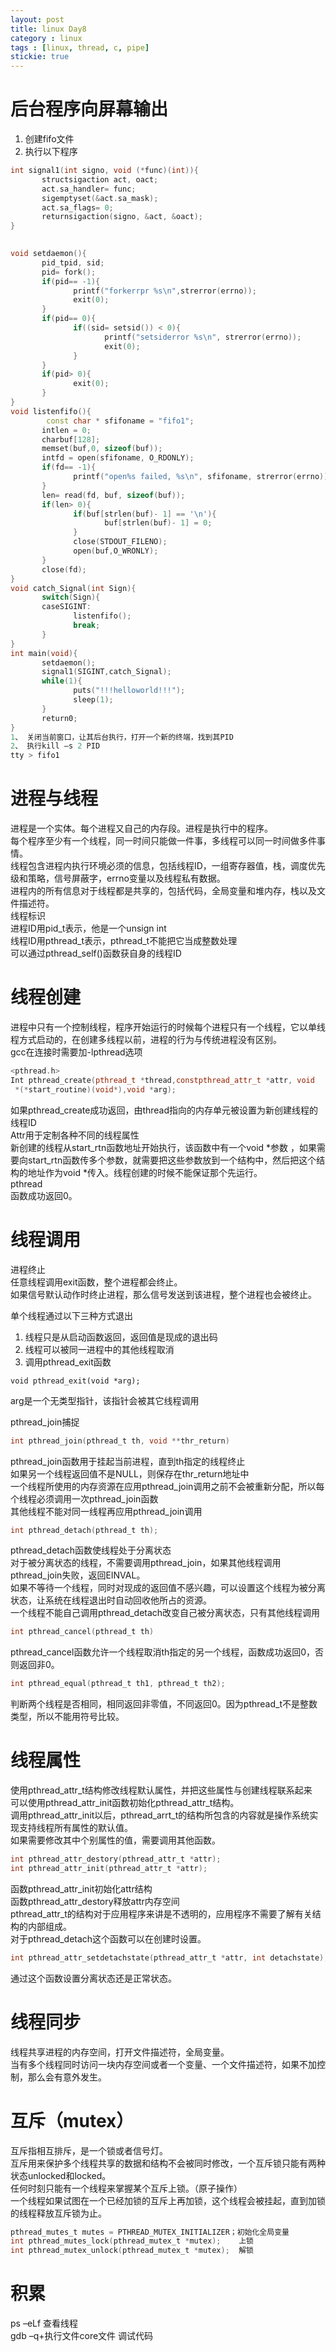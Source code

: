 ```yaml
---
layout: post
title: linux Day8
category : linux
tags : [linux, thread, c, pipe]
stickie: true
---
```



后台程序向屏幕输出
===

1.  创建fifo文件
2.  执行以下程序
```c++
int signal1(int signo, void (*func)(int)){
       structsigaction act, oact;
       act.sa_handler= func;
       sigemptyset(&act.sa_mask);
       act.sa_flags= 0;
       returnsigaction(signo, &act, &oact);
}

 
void setdaemon(){
       pid_tpid, sid;
       pid= fork();
       if(pid== -1){
              printf("forkerrpr %s\n",strerror(errno));
              exit(0);
       }
       if(pid== 0){
              if((sid= setsid()) < 0){
                     printf("setsiderror %s\n", strerror(errno));
                     exit(0);
              }
       }
       if(pid> 0){
              exit(0);
       }
}
void listenfifo(){
		const char * sfifoname = "fifo1";
       intlen = 0;
       charbuf[128];
       memset(buf,0, sizeof(buf));
       intfd = open(sfifoname, O_RDONLY);
       if(fd== -1){
              printf("open%s failed, %s\n", sfifoname, strerror(errno));
       }
       len= read(fd, buf, sizeof(buf));
       if(len> 0){
              if(buf[strlen(buf)- 1] == '\n'){
                     buf[strlen(buf)- 1] = 0;
              }
              close(STDOUT_FILENO);
              open(buf,O_WRONLY);
       }
       close(fd);
}
void catch_Signal(int Sign){
       switch(Sign){
       caseSIGINT:
              listenfifo();
              break;
       }
}
int main(void){
       setdaemon();
       signal1(SIGINT,catch_Signal);
       while(1){
              puts("!!!helloworld!!!");
              sleep(1);
       }
       return0;
}
1、 关闭当前窗口，让其后台执行，打开一个新的终端，找到其PID
2、 执行kill –s 2 PID
tty > fifo1
```


进程与线程
===

进程是一个实体。每个进程又自己的内存段。进程是执行中的程序。  
每个程序至少有一个线程，同一时间只能做一件事，多线程可以同一时间做多件事情。  
线程包含进程内执行环境必须的信息，包括线程ID，一组寄存器值，栈，调度优先级和策略，信号屏蔽字，errno变量以及线程私有数据。  
进程内的所有信息对于线程都是共享的，包括代码，全局变量和堆内存，栈以及文件描述符。  
线程标识  
进程ID用pid_t表示，他是一个unsign int  
线程ID用pthread_t表示，pthread_t不能把它当成整数处理  
可以通过pthread_self()函数获自身的线程ID



线程创建
===

进程中只有一个控制线程，程序开始运行的时候每个进程只有一个线程，它以单线程方式启动的，在创建多线程以前，进程的行为与传统进程没有区别。  
gcc在连接时需要加-lpthread选项

```c++
<pthread.h>
Int pthread_create(pthread_t *thread,constpthread_attr_t *attr, void
 *(*start_routine)(void*),void *arg);
 ```

如果pthread_create成功返回，由thread指向的内存单元被设置为新创建线程的线程ID  
Attr用于定制各种不同的线程属性  
新创建的线程从start_rtn函数地址开始执行，该函数中有一个void *参数  ，如果需要向start_rtn函数传多个参数，就需要把这些参数放到一个结构中，然后把这个结构的地址作为void *传入。线程创建的时候不能保证那个先运行。  
pthread  
函数成功返回0。



线程调用
===

进程终止  
任意线程调用exit函数，整个进程都会终止。  
如果信号默认动作时终止进程，那么信号发送到该进程，整个进程也会被终止。

单个线程通过以下三种方式退出  
1.  线程只是从启动函数返回，返回值是现成的退出码
2.  线程可以被同一进程中的其他线程取消
3.  调用pthread_exit函数

```
void pthread_exit(void *arg);
```
arg是一个无类型指针，该指针会被其它线程调用
  
pthread_join捕捉

```c
int pthread_join(pthread_t th, void **thr_return)
```
pthread_join函数用于挂起当前进程，直到th指定的线程终止  
如果另一个线程返回值不是NULL，则保存在thr_return地址中  
一个线程所使用的内存资源在应用pthread_join调用之前不会被重新分配，所以每个线程必须调用一次pthread_join函数  
其他线程不能对同一线程再应用pthread_join调用

```c
int pthread_detach(pthread_t th);
```
pthread_detach函数使线程处于分离状态  
对于被分离状态的线程，不需要调用pthread_join，如果其他线程调用pthread_join失败，返回EINVAL。  
如果不等待一个线程，同时对现成的返回值不感兴趣，可以设置这个线程为被分离状态，让系统在线程退出时自动回收他所占的资源。  
一个线程不能自己调用pthread_detach改变自己被分离状态，只有其他线程调用

```c
int pthread_cancel(pthread_t th)
```
pthread_cancel函数允许一个线程取消th指定的另一个线程，函数成功返回0，否则返回非0。

```c
int pthread_equal(pthread_t th1, pthread_t th2);
```
判断两个线程是否相同，相同返回非零值，不同返回0。因为pthread_t不是整数类型，所以不能用符号比较。



线程属性
===

使用pthread_attr_t结构修改线程默认属性，并把这些属性与创建线程联系起来  
可以使用pthread_attr_init函数初始化pthread_attr_t结构。  
调用pthread_attr_init以后，pthread_arrt_t的结构所包含的内容就是操作系统实现支持线程所有属性的默认值。  
如果需要修改其中个别属性的值，需要调用其他函数。

```c
int pthread_attr_destory(pthread_attr_t *attr);
int pthread_attr_init(pthread_attr_t *attr);
```
函数pthread_attr_init初始化attr结构  
函数pthread_attr_destory释放attr内存空间  
pthread_attr_t的结构对于应用程序来讲是不透明的，应用程序不需要了解有关结构的内部组成。  
对于pthread_detach这个函数可以在创建时设置。

```c
int pthread_attr_setdetachstate(pthread_attr_t *attr, int detachstate);
```
通过这个函数设置分离状态还是正常状态。


线程同步
===

线程共享进程的内存空间，打开文件描述符，全局变量。  
当有多个线程同时访问一块内存空间或者一个变量、一个文件描述符，如果不加控制，那么会有意外发生。


互斥（mutex）
===

互斥指相互排斥，是一个锁或者信号灯。  
互斥用来保护多个线程共享的数据和结构不会被同时修改，一个互斥锁只能有两种状态unlocked和locked。  
任何时刻只能有一个线程来掌握某个互斥上锁。（原子操作）  
一个线程如果试图在一个已经加锁的互斥上再加锁，这个线程会被挂起，直到加锁的线程释放互斥锁为止。  

```c
pthread_mutes_t mutes = PTHREAD_MUTEX_INITIALIZER；初始化全局变量
int pthread_mutes_lock(pthread_mutex_t *mutex);    上锁
int pthread_mutex_unlock(pthread_mutex_t *mutex);  解锁
```

积累
===

ps –eLf                        查看线程  
gdb –q+执行文件core文件         调试代码

